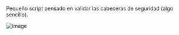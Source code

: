 Pequeño script pensado en validar las cabeceras de seguridad (algo sencillo). 

![image](https://github.com/apuromafo/Repositorio_Python/assets/23161917/681ad0e8-d176-41db-88f5-bcb8ceaf458a)
